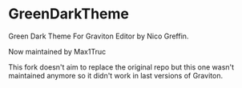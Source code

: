 # GreenDarkTheme
Green Dark Theme For Graviton Editor by Nico Greffin.

Now maintained by Max1Truc

This fork doesn't aim to replace the original repo but this one wasn't maintained anymore so it didn't work in last versions of Graviton.
